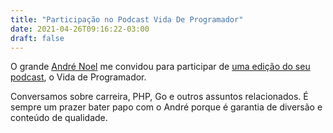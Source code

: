 ```yaml
---
title: "Participação no Podcast Vida De Programador"
date: 2021-04-26T09:16:22-03:00
draft: false
---
```

O grande [André Noel](https://vidadeprogramador.com.br) me convidou para participar de [uma edição do seu podcast](https://anchor.fm/vidadeprogramador/episodes/Episdio-33---Programador--empreendedor-e-ruivo--feat--Elton-Minetto-evlmur), o Vida de Programador.

Conversamos sobre carreira, PHP, Go e outros assuntos relacionados. É sempre um prazer bater papo com o André porque é garantia de diversão e conteúdo de qualidade.
